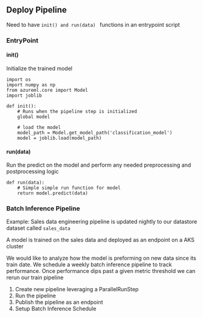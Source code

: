 ## Deploy Pipeline

Need to have ```init() and run(data) ``` functions in an entrypoint script

### EntryPoint

#### init()

Initialize the trained model

```
import os
import numpy as np
from azureml.core import Model
import joblib

def init():
    # Runs when the pipeline step is initialized
    global model

    # load the model
    model_path = Model.get_model_path('classification_model')
    model = joblib.load(model_path)
```

#### run(data)

Run the predict on the model and perform any needed preprocessing and postprocessing logic 

```
def run(data):
    # Simple simple run function for model
    return model.predict(data)
```

### Batch Inference Pipeline

Example: Sales data engineering pipeline is updated nightly to our datastore dataset called ```sales_data```

A model is trained on the sales data and deployed as an endpoint on a AKS cluster

We would like to analyze how the model is preforming on new data since its train date. We schedule a weekly batch inference pipeline to track performance. Once performance dips past a given metric threshold we can rerun our train pipeline

1. Create new pipeline leveraging a ParallelRunStep
2. Run the pipeline
3. Publish the pipeline as an endpoint
4. Setup Batch Inference Schedule

